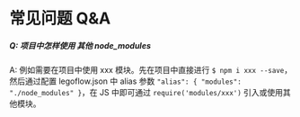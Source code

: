 # 常见问题 Q&A

##### Q: 项目中怎样使用 其他 node_modules

A: 例如需要在项目中使用 xxx 模块。先在项目中直接进行 `$ npm i xxx --save`，然后通过配置 legoflow.json 中 alias 参数 `"alias": { "modules": "./node_modules" }`，在 JS 中即可通过 `require('modules/xxx')` 引入或使用其他模块。

